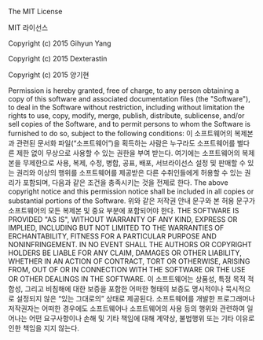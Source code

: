 The MIT License

MIT 라이선스

Copyright (c) 2015 Gihyun Yang

Copyright (c) 2015 Dexterastin

Copyright (c) 2015 양기현

Permission is hereby granted, free of charge, to any person obtaining a copy of this software and associated documentation files (the "Software"), to deal in the Software without restriction, including without limitation the rights to use, copy, modify, merge, publish, distribute, sublicense, and/or sell copies of the Software, and to permit persons to whom the Software is furnished to do so, subject to the following conditions:
이 소프트웨어의 복제본과 관련된 문서화 파일(“소프트웨어”)을 획득하는 사람은 누구라도 소프트웨어를 별다른 제한 없이 무상으로 사용할 수 있는 권한을 부여 받는다. 여기에는 소프트웨어의 복제본을 무제한으로 사용, 복제, 수정, 병합, 공표, 배포, 서브라이선스 설정 및 판매할 수 있는 권리와 이상의 행위를 소프트웨어를 제공받은 다른 수취인들에게 허용할 수 있는 권리가 포함되며, 다음과 같은 조건을 충족시키는 것을 전제로 한다.
The above copyright notice and this permission notice shall be included in all copies or substantial portions of the Software.
위와 같은 저작권 안내 문구와 본 허용 문구가 소프트웨어의 모든 복제본 및 중요 부분에 포함되어야 한다.
THE SOFTWARE IS PROVIDED "AS IS", WITHOUT WARRANTY OF ANY KIND, EXPRESS OR IMPLIED, INCLUDING BUT NOT LIMITED TO THE WARRANTIES OF ERCHANTABILITY, FITNESS FOR A PARTICULAR PURPOSE AND NONINFRINGEMENT. IN NO EVENT SHALL THE AUTHORS OR COPYRIGHT HOLDERS BE LIABLE FOR ANY CLAIM, DAMAGES OR OTHER LIABILITY, WHETHER IN AN ACTION OF CONTRACT, TORT OR OTHERWISE, ARISING FROM, OUT OF OR IN CONNECTION WITH THE SOFTWARE OR THE USE OR OTHER DEALINGS IN THE SOFTWARE.
이 소프트웨어는 상품성, 특정 목적 적합성, 그리고 비침해에 대한 보증을 포함한 어떠한 형태의 보증도 명시적이나 묵시적으로 설정되지 않은 “있는 그대로의” 상태로 제공된다.
소프트웨어를 개발한 프로그래머나 저작권자는 어떠한 경우에도 소프트웨어나 소프트웨어의 사용 등의 행위와 관련하여 일어나는 어떤 요구사항이나 손해 및 기타 책임에 대해 계약상, 불법행위 또는 기타 이유로 인한 책임을 지지 않는다.
